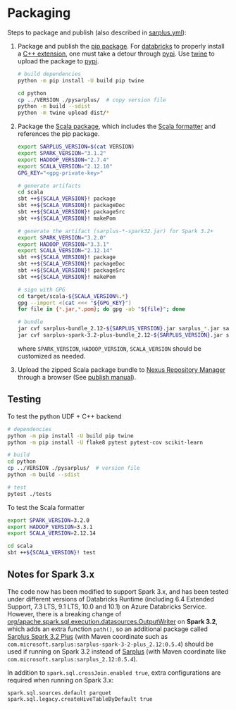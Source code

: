 # Packaging

Steps to package and publish (also described in
[sarplus.yml](../../.github/workflows/sarplus.yml)):
1. Package and publish the [pip package](python/setup.py).  For
   [databricks](https://databricks.com/) to properly install a [C++
   extension](https://docs.python.org/3/extending/building.html), one
   must take a detour through [pypi](https://pypi.org/).  Use
   [twine](https://github.com/pypa/twine) to upload the package to
   [pypi](https://pypi.org/).

   ```bash
   # build dependencies
   python -m pip install -U build pip twine

   cd python
   cp ../VERSION ./pysarplus/  # copy version file
   python -m build --sdist
   python -m twine upload dist/*
   ```

2. Package the [Scala package](scala/build.sbt), which includes the
   [Scala formatter](scala/src/main/scala/com/microsoft/sarplus) and
   references the pip package.
   
   ```bash
   export SARPLUS_VERSION=$(cat VERSION)
   export SPARK_VERSION="3.1.2"
   export HADOOP_VERSION="2.7.4"
   export SCALA_VERSION="2.12.10"
   GPG_KEY="<gpg-private-key>"

   # generate artifacts
   cd scala
   sbt ++${SCALA_VERSION}! package
   sbt ++${SCALA_VERSION}! packageDoc
   sbt ++${SCALA_VERSION}! packageSrc
   sbt ++${SCALA_VERSION}! makePom

   # generate the artifact (sarplus-*-spark32.jar) for Spark 3.2+
   export SPARK_VERSION="3.2.0"
   export HADOOP_VERSION="3.3.1"
   export SCALA_VERSION="2.12.14"
   sbt ++${SCALA_VERSION}! package
   sbt ++${SCALA_VERSION}! packageDoc
   sbt ++${SCALA_VERSION}! packageSrc
   sbt ++${SCALA_VERSION}! makePom

   # sign with GPG
   cd target/scala-${SCALA_VERSION%.*}
   gpg --import <(cat <<< "${GPG_KEY}")
   for file in {*.jar,*.pom}; do gpg -ab "${file}"; done

   # bundle
   jar cvf sarplus-bundle_2.12-${SARPLUS_VERSION}.jar sarplus_*.jar sarplus_*.pom sarplus_*.asc
   jar cvf sarplus-spark-3.2-plus-bundle_2.12-${SARPLUS_VERSION}.jar sarplus-spark*.jar sarplus-spark*.pom sarplus-spark*.asc
   ```

   where `SPARK_VERSION`, `HADOOP_VERSION`, `SCALA_VERSION` should be
   customized as needed.

3. Upload the zipped Scala package bundle to [Nexus Repository
   Manager](https://oss.sonatype.org/) through a browser (See [publish
   manual](https://central.sonatype.org/publish/publish-manual/)).


## Testing

To test the python UDF + C++ backend

```bash
# dependencies
python -m pip install -U build pip twine
python -m pip install -U flake8 pytest pytest-cov scikit-learn

# build
cd python
cp ../VERSION ./pysarplus/  # version file
python -m build --sdist

# test
pytest ./tests
```

To test the Scala formatter

```bash
export SPARK_VERSION=3.2.0
export HADOOP_VERSION=3.3.1
export SCALA_VERSION=2.12.14

cd scala
sbt ++${SCALA_VERSION}! test
```


## Notes for Spark 3.x  ##

The code now has been modified to support Spark 3.x, and has been
tested under different versions of Databricks Runtime (including 6.4
Extended Support, 7.3 LTS, 9.1 LTS, 10.0 and 10.1) on Azure Databricks
Service.  However, there is a breaking change of
[org/apache.spark.sql.execution.datasources.OutputWriter](https://github.com/apache/spark/blob/dc0fa1eef74238d745dabfdc86705b59d95b07e1/sql/core/src/main/scala/org/apache/spark/sql/execution/datasources/OutputWriter.scala#L74)
on **Spark 3.2**, which adds an extra function `path()`, so an
additional package called [Sarplus Spark 3.2
Plus](https://search.maven.org/artifact/com.microsoft.sarplus/sarplus-spark-3-2-plus_2.12)
(with Maven coordinate such as
`com.microsoft.sarplus:sarplus-spark-3-2-plus_2.12:0.5.4`) should be
used if running on Spark 3.2 instead of
[Sarplus](https://search.maven.org/artifact/com.microsoft.sarplus/sarplus_2.12)
(with Maven coordinate like
`com.microsoft.sarplus:sarplus_2.12:0.5.4`).

In addition to `spark.sql.crossJoin.enabled true`, extra
configurations are required when running on Spark 3.x:

```
spark.sql.sources.default parquet
spark.sql.legacy.createHiveTableByDefault true
```
